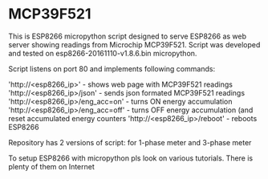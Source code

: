# MCP39F521
This is ESP8266 micropython script designed to serve ESP8266 as web server showing readings from Microchip MCP39F521. 
Script was developed and tested on esp8266-20161110-v1.8.6.bin micropython.

Script listens on port 80 and implements following commands:

  'http://<esp8266_ip>'               - shows web page with MCP39F521 readings
  'http://<esp8266_ip>/json'          - sends json formated MCP39F521 readings
  'http://<esp8266_ip>/eng_acc=on'    - turns ON energy accumulation
  'http://<esp8266_ip>/eng_acc=off'   - turns OFF energy accumulation (and reset accumulated energy counters
  'http://<esp8266_ip>/reboot'        - reboots ESP8266

Repository has 2 versions of script: for 1-phase meter and 3-phase meter

To setup ESP8266 with micropython pls look on various tutorials. There is plenty of them on Internet

